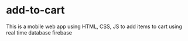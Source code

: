 # add-to-cart
This is a mobile web app using HTML, CSS, JS to add items to cart using real time database firebase
